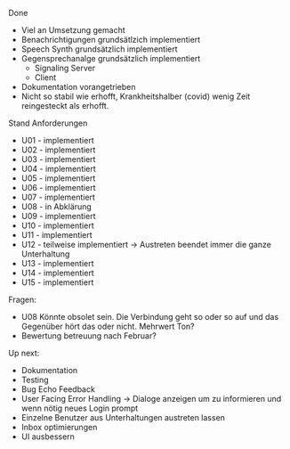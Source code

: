 Done

* Viel an Umsetzung gemacht
* Benachrichtigungen grundsätlzich implementiert
* Speech Synth grundsätzlich implementiert
* Gegensprechanalge grundsätzlich implementiert
  * Signaling Server
  * Client 
* Dokumentation vorangetrieben
* Nicht so stabil wie erhofft, Krankheitshalber (covid) wenig Zeit reingesteckt als erhofft. 

Stand Anforderungen

* U01 - implementiert
* U02 - implementiert
* U03 - implementiert 
* U04 - implementiert
* U05 - implementiert
* U06 - implementiert
* U07 - implementiert
* U08 - in Abklärung
* U09 - implementiert
* U10 - implementiert
* U11 - implementiert
* U12 - teilweise implementiert -> Austreten beendet immer die ganze Unterhaltung
* U13 - implementiert
* U14 - implementiert
* U15 - implementiert
      

Fragen:

* U08 Könnte obsolet sein. Die Verbindung geht so oder so auf und das Gegenüber hört das oder nicht. Mehrwert Ton?
* Bewertung betreuung nach Februar?


Up next:

* Dokumentation
* Testing
* Bug Echo Feedback
* User Facing Error Handling -> Dialoge anzeigen um zu informieren und wenn nötig neues Login prompt
* Einzelne Benutzer aus Unterhaltungen austreten lassen
* Inbox optimierungen
* UI ausbessern
